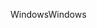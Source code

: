 <span data-ttu-id="38a56-101">Windows</span><span class="sxs-lookup"><span data-stu-id="38a56-101">Windows</span></span>